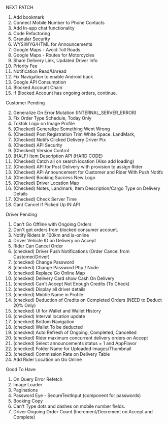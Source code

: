NEXT PATCH

1.  Add bookmark
2.  Connect Mobile Number to Phone Contacts
3.  Add In-app chat functionality
4.  Code Refactoring
5.  Granular Security
6.  WYSIWYG/HTML for Announcements
7.  Google Maps - Avoid Toll Roads
8.  Google Maps - Routes for Motorcycles
9.  Share Delivery Link, Updated Driver Info
10. Priority Fee
11. Notification Read/Unread
12. Fix Navigation to enable Android back
13. Google API Consumption
14. Blocked Account Chain
15. If Blocked Account has ongoing orders, continue.

Customer Pending

2. Generalize On Error Mutation (INTERNAL_SERVER_ERROR)
3. Fix Order Type Schedule, Today Only
4. Toktok Logo on Image Profile
5. (Checked) Generalize Something Went Wrong
6. (Checked) Post Registration Trim White Space. LandMark,
7. (Checked) Notifs Clicked Delivery Driver Pix
8. (Checked) API Security
9. (Checked) Version Control
10. (HALF) Item Description API (HARD CODE)
11. (Checked) Catch all on search location (Also add loading)
12. (Checked) API for Post Delivery with provision to assign Rider
13. (Checked) API Announcement for Customer and Rider With Push Notifs
14. (Checked) Booking Success New Logo
15. (Checked) Driver Location Map
16. (Checked) Notes, Landmark, Item Description/Cargo Type on Delivery Details
17. (Checked) Check Server Time
18. Cant Cancel If Picked Up IN API

Driver Pending

1. Can't Go Offline with Ongoing Orders
2. Don't get orders from blocked consumer account.
3. Notify Riders in 100km and is-online
4. Driver Vehicle ID on Delivery on Accept
5. Rider Can Cancel Order
6. (checked) Driver Push Notifications (Order Cancel from Customer/Driver)
7. (checked) Change Password
8. (checked) Change Password Php / Node
9. (checked) Replace Go Online Map
10. (checked) Delivery Card show Cash On Delivery
11. (checked) Can't Accept Not Enough Credits (To Check)
12. (checked) Display all driver details
13. (checked) Middle Name in Profile
14. (checked) Deduction of Credits on Completed Orders (NEED to Deduct 20% Only)
15. (checked) UI for Wallet and Wallet History
16. (checked) Interval location update
17. (checked) Bottom Navigation
18. (checked) Wallet To be deducted
19. (checked) Auto Refresh of Ongoing, Completed, Cancelled
20. (checked) Rider maximum concurrent delivery orders on Accept
21. (checked) Select announcements status = 1 and AppFlavor
22. (checked) Folder Name for Uploaded Images/Thumbnail
23. (checked) Commission Rate on Delivery Table
24. Add Rider Location on Go Online

Good To Have

1. On Query Error Refetch
2. Image Loader
3. Paginations
4. Password Eye - SecureTextInput (component for passwords)
5. Booking Copy
6. Can't Type dots and dashes on mobile number fields.
7. Driver Ongoing Order Count (Increment/Decrement on Accept and Complete)
